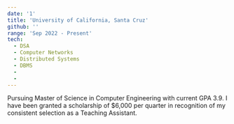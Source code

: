 ```yaml
---
date: '1'
title: 'University of California, Santa Cruz'
github: ''
range: 'Sep 2022 - Present'
tech:
  - DSA
  - Computer Networks
  - Distributed Systems
  - DBMS
  - 
  - 
---
```

Pursuing Master of Science in Computer Engineering with current GPA 3.9. I have been granted a scholarship of $6,000 per quarter in recognition of my consistent selection as a Teaching Assistant.
